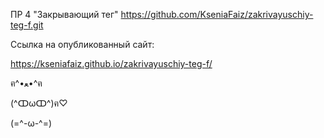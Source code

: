 ПР 4 "Закрывающий тег"
https://github.com/KseniaFaiz/zakrivayuschiy-teg-f.git


Ссылка на опубликованный сайт: 

https://kseniafaiz.github.io/zakrivayuschiy-teg-f/

ฅ^•ﻌ•^ฅ

(^ↀωↀ^)ฅ♡

(=^-ω-^=)